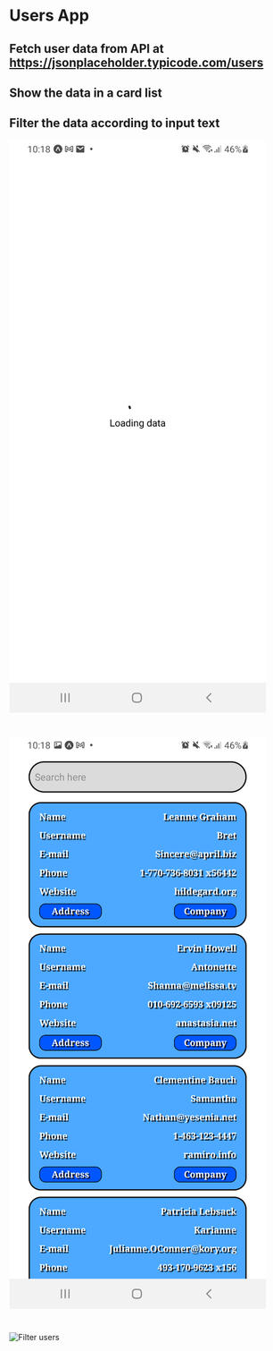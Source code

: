 # Users App
## Fetch user data from API at https://jsonplaceholder.typicode.com/users
## Show the data in a card list
## Filter the data according to input text
![Loading data](./assets/loading_data.png)
# 
![Users](./assets/users.png)
# 
![Filter users](./assets/filter_users.png)

